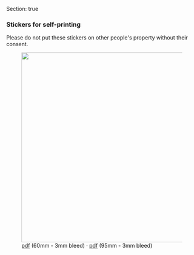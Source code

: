 Section: true

### Stickers for self-printing
Please do not put these stickers on other people's property without their consent.
<div class="row justify-content-end pt-4">
	<div class="col-xl-3 col-lg-3 col-md-4 col-sm-7 col-20 mx-5">
		<figure class="figure">
			<img src="/user/handlers/fm4fhandler/files/logos/logo_circle.svg" width="500px" class="figure-img img-fluid" alt="">
			<figcaption class="text-center text-white">
				<a target="_blank" rel="noopener noreferrer" href="/user/handlers/fm4fhandler/files/sticker/Filmmakers4Future_Sticker_60mm_3mm_Bleed.pdf" download="Filmmakers4Future_Sticker_60mm_3mm_Bleed_ISO_Coated_v2_300%">pdf</a> <span class="small font-weight-light">(60mm - 3mm bleed)</span> · <a target="_blank" rel="noopener noreferrer" href="/user/handlers/fm4fhandler/files/sticker/Filmmakers4Future_Sticker_95mm_3mm_Bleed.pdf" download="Filmmakers4Future_Sticker_95mm_3mm_Bleed_ISO_Coated_v2_300%">pdf</a> <span class="small font-weight-light">(95mm - 3mm bleed)</span>
			</figcaption>
		</figure>
	</div>
</div>